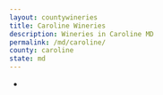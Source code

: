 ```yaml
---
layout: countywineries
title: Caroline Wineries
description: Wineries in Caroline MD
permalink: /md/caroline/
county: caroline
state: md
---
```

-
